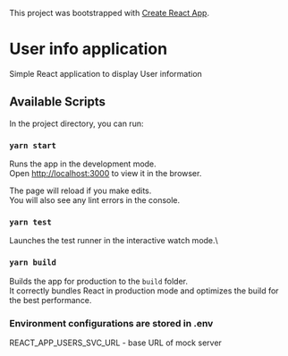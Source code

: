 This project was bootstrapped with [Create React App](https://github.com/facebook/create-react-app).

# User info application

Simple React application to display User information

## Available Scripts

In the project directory, you can run:

### `yarn start`

Runs the app in the development mode.\
Open [http://localhost:3000](http://localhost:3000) to view it in the browser.

The page will reload if you make edits.\
You will also see any lint errors in the console.

### `yarn test`

Launches the test runner in the interactive watch mode.\

### `yarn build`

Builds the app for production to the `build` folder.\
It correctly bundles React in production mode and optimizes the build for the best performance.

### Environment configurations are stored in .env

REACT_APP_USERS_SVC_URL - base URL of mock server